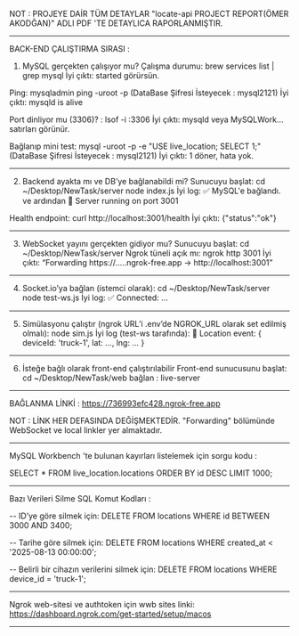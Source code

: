 
NOT : PROJEYE DAİR TÜM DETAYLAR "locate-api PROJECT REPORT(ÖMER AKODĞAN)" ADLI PDF 'TE DETAYLICA RAPORLANMIŞTIR.

------------------------------------------------------------------------------------------------------------------------------

BACK-END ÇALIŞTIRMA SIRASI : 


1) MySQL gerçekten çalışıyor mu?
Çalışma durumu: brew services list | grep mysql
İyi çıktı: started görürsün.

Ping: mysqladmin ping -uroot -p  (DataBase Şifresi İsteyecek : mysql2121)
İyi çıktı: mysqld is alive

Port dinliyor mu (3306)? : lsof -i :3306
İyi çıktı: mysqld veya MySQLWork… satırları görünür.

Bağlanıp mini test: mysql -uroot -p -e "USE live_location; SELECT 1;" (DataBase Şifresi İsteyecek : mysql2121)
İyi çıktı: 1 döner, hata yok.

-----------------------------------------------------------------

2) Backend ayakta mı ve DB’ye bağlanabildi mi?
Sunucuyu başlat: cd ~/Desktop/NewTask/server
node index.js
İyi log: ✅ MySQL'e bağlandı. ve ardından 🚀 Server running on port 3001

Health endpoint: curl http://localhost:3001/health
İyi çıktı: {"status":"ok"}

-----------------------------------------------------------------

3) WebSocket yayını gerçekten gidiyor mu?
Sunucuyu başlat: cd ~/Desktop/NewTask/server
Ngrok tüneli açık mı: ngrok http 3001
İyi çıktı: “Forwarding https://…..ngrok-free.app -> http://localhost:3001”

-----------------------------------------------------------------

4) Socket.io’ya bağlan (istemci olarak): cd ~/Desktop/NewTask/server
node test-ws.js
İyi log: ✅ Connected: ...

-----------------------------------------------------------------

5) Simülasyonu çalıştır (ngrok URL’i .env’de NGROK_URL olarak set edilmiş olmalı): node sim.js
İyi log (test-ws tarafında): 📍 Location event: { deviceId: 'truck-1', lat: …, lng: … }

-----------------------------------------------------------------

6) İsteğe bağlı olarak front-end çalıştırılabilir 
Front-end sunucusunu başlat: cd ~/Desktop/NewTask/web
bağlan : live-server




------------------------------------------------------------------------------------------------------------------------------

BAĞLANMA LİNKİ : https://736993efc428.ngrok-free.app

NOT : LİNK HER DEFASINDA DEĞİŞMEKTEDİR. "Forwarding" bölümünde WebSocket ve local linkler yer almaktadır. 

------------------------------------------------------------------------------------------------------------------------------

MySQL Workbench 'te bulunan kayırları listelemek için sorgu kodu :

SELECT * FROM live_location.locations
ORDER BY id DESC
LIMIT 1000;

------------------------------------------------------------------------------------------------------------------------------

Bazı Verileri Silme SQL Komut Kodları : 

-- ID’ye göre silmek için:
DELETE FROM locations
WHERE id BETWEEN 3000 AND 3400;

-- Tarihe göre silmek için:
DELETE FROM locations
WHERE created_at < '2025-08-13 00:00:00';

-- Belirli bir cihazın verilerini silmek için:
DELETE FROM locations
WHERE device_id = 'truck-1';

------------------------------------------------------------------------------------------------------------------------------

Ngrok web-sitesi ve authtoken için wwb sites linki:
https://dashboard.ngrok.com/get-started/setup/macos

------------------------------------------------------------------------------------------------------------------------------

